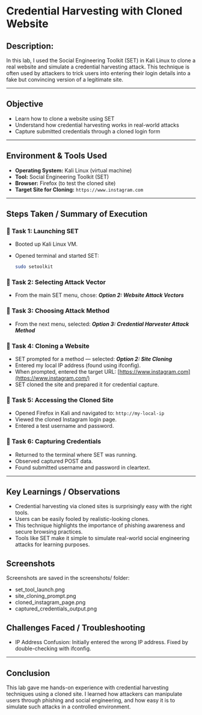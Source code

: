 # Credential Harvesting with Cloned Website

## Description:

In this lab, I used the Social Engineering Toolkit (SET) in Kali Linux to clone a real website and simulate a credential harvesting attack. This technique is often used by attackers to trick users into entering their login details into a fake but convincing version of a legitimate site.

---

## Objective

- Learn how to clone a website using SET
- Understand how credential harvesting works in real-world attacks
- Capture submitted credentials through a cloned login form

---

## Environment & Tools Used

- **Operating System:** Kali Linux (virtual machine)
- **Tool:** Social Engineering Toolkit (SET)
- **Browser:** Firefox (to test the cloned site)
- **Target Site for Cloning:** `https://www.instagram.com`

---

## Steps Taken / Summary of Execution

### 🔹 Task 1: Launching SET

- Booted up Kali Linux VM.
- Opened terminal and started SET:
    
    ```bash
    sudo setoolkit
    
    ```
    

### 🔹 Task 2: Selecting Attack Vector

- From the main SET menu, chose: ***Option 2: Website Attack Vectors***

### 🔹 Task 3: Choosing Attack Method

- From the next menu, selected: ***Option 3: Credential Harvester Attack Method***

### 🔹 Task 4: Cloning a Website

- SET prompted for a method — selected: ***Option 2: Site Cloning***
- Entered my local IP address (found using ifconfig).
- When prompted, entered the target URL: [https://www.instagram.com](https://www.instagram.com/)
- SET cloned the site and prepared it for credential capture.

### 🔹 Task 5: Accessing the Cloned Site

- Opened Firefox in Kali and navigated to: `http://my-local-ip`
- Viewed the cloned Instagram login page.
- Entered a test username and password.

### 🔹 Task 6: Capturing Credentials

- Returned to the terminal where SET was running.
- Observed captured POST data.
- Found submitted username and password in cleartext.

---

## Key Learnings / Observations

- Credential harvesting via cloned sites is surprisingly easy with the right tools.
- Users can be easily fooled by realistic-looking clones.
- This technique highlights the importance of phishing awareness and secure browsing practices.
- Tools like SET make it simple to simulate real-world social engineering attacks for learning purposes.

## Screenshots

Screenshots are saved in the screenshots/ folder:

- set_tool_launch.png
- site_cloning_prompt.png
- cloned_instagram_page.png
- captured_credentials_output.png

## Challenges Faced / Troubleshooting

- IP Address Confusion: Initially entered the wrong IP address. Fixed by double-checking with ifconfig.

---

## Conclusion

This lab gave me hands-on experience with credential harvesting techniques using a cloned site. I learned how attackers can manipulate users through phishing and social engineering, and how easy it is to simulate such attacks in a controlled environment.
